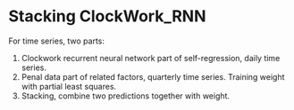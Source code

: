 # Stacking ClockWork_RNN
For time series, two parts:
1. Clockwork recurrent neural network part of self-regression, daily time series.
2. Penal data part of related factors, quarterly time series. Training weight with partial least squares.
3. Stacking, combine two predictions together with weight.
